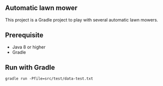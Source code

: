 ## Automatic lawn mower

This project is a Gradle project to play with several automatic lawn mowers.


## Prerequisite
* Java 8 or higher
* Gradle

## Run with Gradle
```script
gradle run -Pfile=src/test/data-test.txt
```